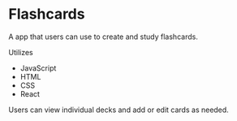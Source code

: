 # Flashcards

A app that users can use to create and study flashcards.

Utilizes
- JavaScript
- HTML
- CSS
- React

Users can view individual decks and add or edit cards as needed.
